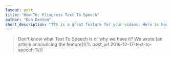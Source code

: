 ```yaml
--- 
layout: post
title: "How-To: Flixpress Text To Speech"
author: "Don Denton"
short_description: "TTS is a great feature for your videos. Here is how to use it."
---
```


> Don't know what Text To Speech is or why we have it? We wrote
> [an article announcing the feature]({% post_url 2016-12-17-text-to-speech %})